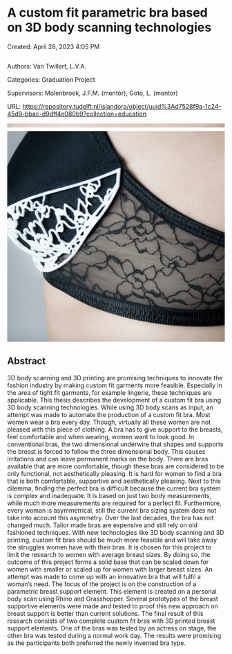 # A custom fit parametric bra based on 3D body scanning technologies

Created: April 28, 2023 4:05 PM

```{tags}  3d scans, personalized
```

Authors: Van Twillert, L.V.A.

Categories: Graduation Project

Supervisors: Molenbroek, J.F.M. (mentor), Goto, L. (mentor)

URL: https://repository.tudelft.nl/islandora/object/uuid%3Ad7528f9a-1c24-45d9-bbac-d9dff4e080b9?collection=education

![parametric_bra.png](parametric_bra.png)

## **Abstract**

3D body scanning and 3D printing are promising techniques to innovate the fashion industry by making custom fit garments more feasible. Especially in the area of tight fit garments, for example lingerie, these techniques are applicable. This thesis describes the development of a custom fit bra using 3D body scanning technologies. While using 3D body scans as input, an attempt was made to automate the production of a custom fit bra. Most women wear a bra every day. Though, virtually all these women are not pleased with this piece of clothing. A bra has to give support to the breasts, feel comfortable and when wearing, women want to look good. In conventional bras, the two dimensional underwire that shapes and supports the breast is forced to follow the three dimensional body. This causes irritations and can leave permanent marks on the body. There are bras available that are more comfortable, though these bras are considered to be only functional, not aesthetically pleasing. It is hard for women to find a bra that is both comfortable, supportive and aesthetically pleasing. Next to this dilemma, finding the perfect bra is difficult because the current bra system is complex and inadequate. It is based on just two body measurements, while much more measurements are required for a perfect fit. Furthermore, every woman is asymmetrical, still the current bra sizing system does not take into account this asymmetry. Over the last decades, the bra has not changed much. Tailor made bras are expensive and still rely on old fashioned techniques. With new technologies like 3D body scanning and 3D printing, custom fit bras should be much more feasible and will take away the struggles women have with their bras. It is chosen for this project to limit the research to women with average breast sizes. By doing so, the outcome of this project forms a solid base that can be scaled down for women with smaller or scaled up for women with larger breast sizes. An attempt was made to come up with an innovative bra that will fulfil a woman’s need. The focus of the project is on the construction of a parametric breast support element. This element is created on a personal body scan using Rhino and Grasshopper. Several prototypes of the breast supportive elements were made and tested to proof this new approach on breast support is better than current solutions. The final result of this research consists of two complete custom fit bras with 3D printed breast support elements. One of the bras was tested by an actress on stage, the other bra was tested during a normal work day. The results were promising as the participants both preferred the newly invented bra type.